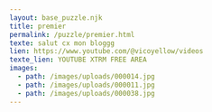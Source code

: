 ```yaml
---
layout: base_puzzle.njk
title: premier
permalink: /puzzle/premier.html
texte: salut cx mon bloggg
lien: https://www.youtube.com/@vicoyellow/videos
texte_lien: YOUTUBE XTRM FREE AREA
images:
  - path: /images/uploads/000014.jpg
  - path: /images/uploads/000011.jpg
  - path: /images/uploads/000038.jpg
---
```

